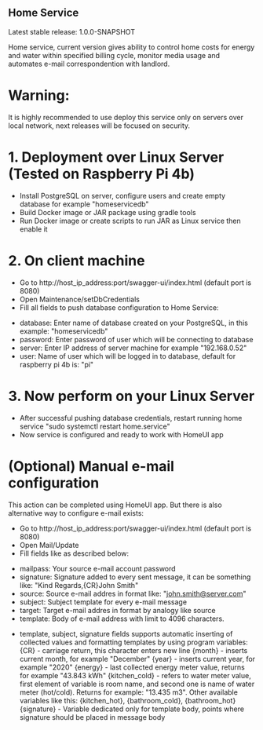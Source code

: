 ## Home Service

Latest stable release: 1.0.0-SNAPSHOT

Home service, current version gives ability to control home costs for energy and water within specified billing cycle, monitor media usage and automates e-mail correspondention with landlord.

# Warning:
It is highly recommended to use deploy this service only on servers over local network, next releases will be focused on security.

# 1. Deployment over Linux Server (Tested on Raspberry Pi 4b)
* Install PostgreSQL on server, configure users and create empty database for example "homeservicedb"
* Build Docker image or JAR package using gradle tools
* Run Docker image or create scripts to run JAR as Linux service then enable it 
# 2. On client machine
* Go to http://host_ip_address:port/swagger-ui/index.html (default port is 8080)
* Open Maintenance/setDbCredentials
* Fill all fields to push database configuration to Home Service:
- database: Enter name of database created on your PostgreSQL, in this example: "homeservicedb"
- password: Enter password of user which will be connecting to database
- server: Enter IP address of server machine for example "192.168.0.52"
- user: Name of user which will be logged in to database, default for raspberry pi 4b is: "pi"
# 3. Now perform on your Linux Server
* After successful pushing database credentials, restart running home service "sudo systemctl restart home.service"
* Now service is configured and ready to work with HomeUI app

# (Optional) Manual e-mail configuration
This action can be completed using HomeUI app. But there is also alternative way to configure e-mail exists:
* Go to http://host_ip_address:port/swagger-ui/index.html (default port is 8080)
* Open Mail/Update
* Fill fields like as described below:
- mailpass: Your source e-mail account password
- signature: Signature added to every sent message, it can be something like: "Kind Regards,{CR}John Smith"
- source: Source e-mail addres in format like: "john.smith@server.com"
- subject: Subject template for every e-mail message
- target: Target e-mail addres in format by analogy like source
- template: Body of e-mail address with limit to 4096 characters.

* template, subject, signature fields supports automatic inserting of collected values and formatting templates by using program variables:
{CR} - carriage return, this character enters new line
{month} - inserts current month, for example "December"
{year} - inserts current year, for example "2020"
{energy} - last collected energy meter value, returns for example "43.843 kWh"
{kitchen_cold} - refers to water meter value, first element of variable is room name, and second one is name of water meter (hot/cold). Returns for example: "13.435 m3". Other available variables like this: {kitchen_hot}, {bathroom_cold}, {bathroom_hot}
{signature} - Variable dedicated only for template body, points where signature should be placed in message body
